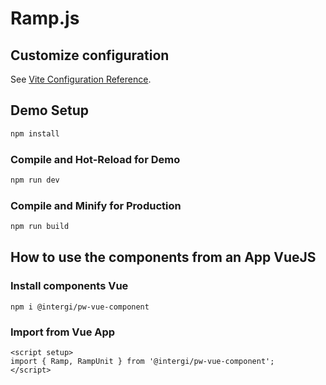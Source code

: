 # Ramp.js

## Customize configuration

See [Vite Configuration Reference](https://vitejs.dev/config/).

## Demo Setup

```sh
npm install
```

### Compile and Hot-Reload for Demo

```sh
npm run dev
```

### Compile and Minify for Production

```sh
npm run build
```

## How to use the components from an App VueJS

### Install components Vue

```
npm i @intergi/pw-vue-component
```

### Import from Vue App

```
<script setup>
import { Ramp, RampUnit } from '@intergi/pw-vue-component';
</script>
```

